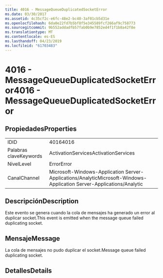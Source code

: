 ```yaml
---
title: 4016 - MessageQueueDuplicatedSocketError
ms.date: 03/30/2017
ms.assetid: 4c35cf2c-e6fc-48e2-bc40-3af01cb5d31e
ms.openlocfilehash: 6da0e22fd7b5bf8f5e345589fcf266af9c758773
ms.sourcegitcommit: 9b552addadfb57fab0b9e7852ed4f1f1b8a42f8e
ms.translationtype: MT
ms.contentlocale: es-ES
ms.lasthandoff: 04/23/2019
ms.locfileid: "61703483"
---
```

# <a name="4016---messagequeueduplicatedsocketerror"></a><span data-ttu-id="60789-102">4016 - MessageQueueDuplicatedSocketError</span><span class="sxs-lookup"><span data-stu-id="60789-102">4016 - MessageQueueDuplicatedSocketError</span></span>
## <a name="properties"></a><span data-ttu-id="60789-103">Propiedades</span><span class="sxs-lookup"><span data-stu-id="60789-103">Properties</span></span>  
  
|||  
|-|-|  
|<span data-ttu-id="60789-104">ID</span><span class="sxs-lookup"><span data-stu-id="60789-104">ID</span></span>|<span data-ttu-id="60789-105">4016</span><span class="sxs-lookup"><span data-stu-id="60789-105">4016</span></span>|  
|<span data-ttu-id="60789-106">Palabras clave</span><span class="sxs-lookup"><span data-stu-id="60789-106">Keywords</span></span>|<span data-ttu-id="60789-107">ActivationServices</span><span class="sxs-lookup"><span data-stu-id="60789-107">ActivationServices</span></span>|  
|<span data-ttu-id="60789-108">Nivel</span><span class="sxs-lookup"><span data-stu-id="60789-108">Level</span></span>|<span data-ttu-id="60789-109">Error</span><span class="sxs-lookup"><span data-stu-id="60789-109">Error</span></span>|  
|<span data-ttu-id="60789-110">Canal</span><span class="sxs-lookup"><span data-stu-id="60789-110">Channel</span></span>|<span data-ttu-id="60789-111">Microsoft-Windows-Application Server-Applications/Analytic</span><span class="sxs-lookup"><span data-stu-id="60789-111">Microsoft-Windows-Application Server-Applications/Analytic</span></span>|  
  
## <a name="description"></a><span data-ttu-id="60789-112">Descripción</span><span class="sxs-lookup"><span data-stu-id="60789-112">Description</span></span>  
 <span data-ttu-id="60789-113">Este evento se genera cuando la cola de mensajes ha generado un error al duplicar socket.</span><span class="sxs-lookup"><span data-stu-id="60789-113">This event is emitted when the message queue failed duplicating socket.</span></span>  
  
## <a name="message"></a><span data-ttu-id="60789-114">Mensaje</span><span class="sxs-lookup"><span data-stu-id="60789-114">Message</span></span>  
 <span data-ttu-id="60789-115">La cola de mensajes no pudo duplicar el socket.</span><span class="sxs-lookup"><span data-stu-id="60789-115">Message queue failed duplicating socket.</span></span>  
  
## <a name="details"></a><span data-ttu-id="60789-116">Detalles</span><span class="sxs-lookup"><span data-stu-id="60789-116">Details</span></span>
